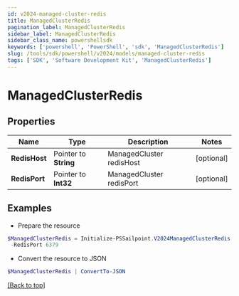 ```yaml
---
id: v2024-managed-cluster-redis
title: ManagedClusterRedis
pagination_label: ManagedClusterRedis
sidebar_label: ManagedClusterRedis
sidebar_class_name: powershellsdk
keywords: ['powershell', 'PowerShell', 'sdk', 'ManagedClusterRedis'] 
slug: /tools/sdk/powershell/v2024/models/managed-cluster-redis
tags: ['SDK', 'Software Development Kit', 'ManagedClusterRedis']
---
```



# ManagedClusterRedis

## Properties

Name | Type | Description | Notes
------------ | ------------- | ------------- | -------------
**RedisHost** |  Pointer to **String** | ManagedCluster redisHost | [optional] 
**RedisPort** |  Pointer to **Int32** | ManagedCluster redisPort | [optional] 

## Examples

- Prepare the resource
```powershell
$ManagedClusterRedis = Initialize-PSSailpoint.V2024ManagedClusterRedis  -RedisHost megapod-useast1-shared-redis.cloud.sailpoint.com `
 -RedisPort 6379
```

- Convert the resource to JSON
```powershell
$ManagedClusterRedis | ConvertTo-JSON
```


[[Back to top]](#) 

